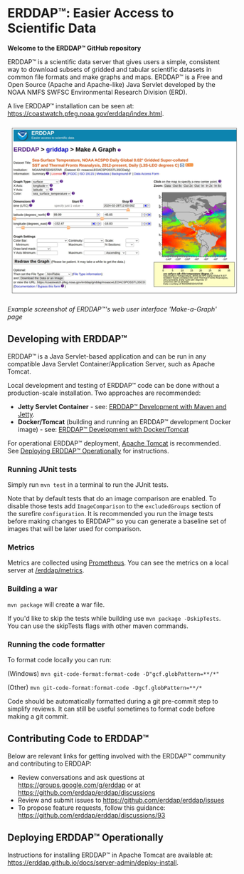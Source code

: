 # ERDDAP&trade;: Easier Access to Scientific Data

**Welcome to the ERDDAP&trade; GitHub repository** 

ERDDAP&trade; is a scientific data server that gives users a simple, consistent way to download subsets of gridded and tabular scientific datasets in common file formats and make graphs and maps.  ERDDAP&trade; is a Free and Open Source (Apache and Apache-like) Java Servlet developed by the NOAA NMFS SWFSC Environmental Research Division (ERD).

A live ERDDAP&trade; installation can be seen at: https://coastwatch.pfeg.noaa.gov/erddap/index.html.

<div style="width: 100%; clear: both; align: center"><img src="development/images/erddap_sst_graph.jpg" alt="ERDDAP SST data example graph page" width="650" style="margin: 10px; border-width: 1px; border-style: solid; border-color: grey" /></div>

*Example screenshot of ERDDAP&trade;'s web user interface 'Make-a-Graph' page*


## Developing with ERDDAP&trade;

ERDDAP&trade; is a Java Servlet-based application and can be run in any compatible Java Servlet Container/Application Server, such as Apache Tomcat.

Local development and testing of ERDDAP&trade; code can be done without a production-scale installation.  Two approaches are recommended:

* **Jetty Servlet Container** - see: [ERDDAP&trade; Development with Maven and Jetty](./development/jetty/).
* **Docker/Tomcat** (building and running an ERDDAP&trade; development Docker image) - see: [ERDDAP&trade; Development with Docker/Tomcat](./development/docker/)

For operational ERDDAP&trade; deployment, [Apache Tomcat](https://tomcat.apache.org/) is recommended.  See [Deploying ERDDAP&trade; Operationally](#deploying-erddap-operationally) for instructions.


### Running JUnit tests

Simply run `mvn test` in a terminal to run the JUnit tests.

Note that by default tests that do an image comparison are enabled. To disable those tests add `ImageComparison` to the `excludedGroups` section of the surefire `configuration`. It is recommended you run the image tests before making changes to ERDDAP&trade; so you can generate a baseline set of images that will be later used for comparison.

### Metrics

Metrics are collected using [Prometheus](https://prometheus.github.io/client_java/). You can see the metrics on a local server at [/erddap/metrics](http://localhost:8080/erddap/metrics?debug=text).

### Building a war

`mvn package` will create a war file. 

If you'd like to skip the tests while building use `mvn package -DskipTests`. You can use the skipTests flags with other maven commands.

### Running the code formatter

To format code locally you can run:

(Windows)
`mvn git-code-format:format-code -D"gcf.globPattern=**/*"`

(Other)
`mvn git-code-format:format-code -Dgcf.globPattern=**/*`

Code should be automatically formatted during a git pre-commit step to simplify reviews. It can still be useful sometimes to format code before making a git commit.

## Contributing Code to ERDDAP&trade;

Below are relevant links for getting involved with the ERDDAP&trade; community and contributing to ERDDAP:

* Review conversations and ask questions at https://groups.google.com/g/erddap or at https://github.com/erddap/erddap/discussions
* Review and submit issues to https://github.com/erddap/erddap/issues
* To propose feature requests, follow this guidance: https://github.com/erddap/erddap/discussions/93


## Deploying ERDDAP&trade; Operationally

Instructions for installing ERDDAP&trade; in Apache Tomcat are available at: https://erddap.github.io/docs/server-admin/deploy-install.
